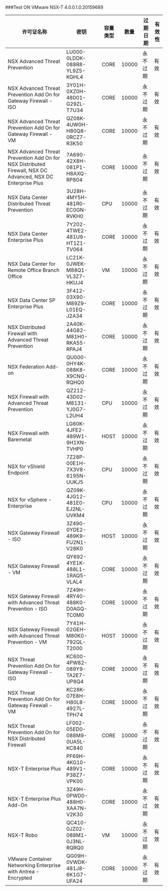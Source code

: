 ###Test ON VMware NSX-T 4.0.0.1.0.20159689

| 许可证名称                                                   | 密钥                          | 容量类型 | 数量  | 过期日期 | 有效性 |
| ------------------------------------------------------------ | ----------------------------- | -------- | ----- | -------- | ------ |
| NSX  Advanced Threat Prevention                              | LU000-0LDDK-088R8-YL9Z5-KGHL4 | CORE     | 10000 | 永不过期 | 有效   |
| NSX  Advanced Threat Prevention Add On for Gateway Firewall - ISO | 3Y01H-0XZ0H-48001-G29ZL-T7U34 | CORE     | 10000 | 永不过期 | 有效   |
| NSX  Advanced Threat Prevention Add On for Gateway Firewall - VM | QZ08K-4UW0H-H80Q8-0RCZ7-R3K50 | CORE     | 10000 | 永不过期 | 有效   |
| NSX  Advanced Threat Prevention Add On for NSX Distributed Firewall, NSX DC  Advanced, NSX DC Enterprise Plus | 7A690-42X8H-081P1-H8AXQ-RP804 | CORE     | 10000 | 永不过期 | 有效   |
| NSX  Data Center Distributed Threat Prevention               | 3U28H-4MY5H-481R0-EC0GN-RVKH0 | CPU      | 10000 | 永不过期 | 有效   |
| NSX  Data Center Enterprise Plus                             | 7Y202-4TWE2-481U9-HT1Z1-TV064 | CORE     | 10000 | 永不过期 | 有效   |
| NSX  Data Center for Remote Office Branch Office             | LC21K-0JWEK-M88Q1-VL3Z7-HKUJ4 | VM       | 10000 | 永不过期 | 有效   |
| NSX  Data Center SP Enterprise Plus                          | 3F412-03X90-M89Z9-L01EQ-J2A34 | CORE     | 10000 | 永不过期 | 有效   |
| NSX  Distributed Firewall with Advanced Threat Prevention    | 2A40K-44G82-M81H0-RKA55-RPAJ4 | CORE     | 10000 | 永不过期 | 有效   |
| NSX  Federation Add-on                                       | QU000-0HY4K-088K8-X9CNQ-RQHQ0 | CORE     | 10000 | 永不过期 | 有效   |
| NSX  Firewall with Advanced Threat Prevention                | QZ212-43D02-M8131-YJ0G7-L2UH4 | CPU      | 10000 | 永不过期 | 有效   |
| NSX  Firewall with Baremetal                                 | LG60K-4JFE2-489W1-9H1XN-TVHP0 | HOST     | 10000 | 永不过期 | 有效   |
| NSX  for vShield Endpoint                                    | 7Z28P-00E1H-7X3V8-6195N-UUKJ5 | CPU      | 10000 | 永不过期 | 有效   |
| NSX  for vSphere - Enterprise                                | QZ09K-4JG12-481E0-EJ2NL-UVKM4 | CPU      | 10000 | 永不过期 | 有效   |
| NSX  Gateway Firewall - ISO                                  | 3Z490-0YDE2-489K9-FU2N1-V28K0 | HOST     | 10000 | 永不过期 | 有效   |
| NSX  Gateway Firewall - VM                                   | QY692-4YE1K-488L1-1RAQ5-VLAL4 | CORE     | 10000 | 永不过期 | 有效   |
| NSX  Gateway Firewall with Advanced Threat Prevention - ISO  | 7Z49H-4RY40-488K0-D0AGQ-TC0M0 | CORE     | 10000 | 永不过期 | 有效   |
| NSX  Gateway Firewall with Advanced Threat Prevention - VM   | 7Y41H-02GEH-M80K0-792QL-T2000 | HOST     | 10000 | 永不过期 | 有效   |
| NSX  Threat Prevention Add On for Gateway Firewall - ISO     | KC600-4PW82-089Y9-TA2E7-UP8Q4 | CORE     | 10000 | 永不过期 | 有效   |
| NSX  Threat Prevention Add On for Gateway Firewall - VM      | KC28K-07E8H-H80L8-4927L-TPH74 | CORE     | 10000 | 永不过期 | 有效   |
| NSX  Threat Prevention Add On for NSX Distributed Firewall   | LF002-05ED0-088M9-0UA5L-KC840 | CORE     | 10000 | 永不过期 | 有效   |
| NSX-T  Enterprise Plus                                       | PF69H-4KG10-489V1-P38Z7-VPK00 | CORE     | 10000 | 永不过期 | 有效   |
| NSX-T  Enterprise Plus Add-On                                | 3Z49H-0PWD0-488H0-XAA7N-V2K30 | CORE     | 10000 | 永不过期 | 有效   |
| NSX-T  Robo                                                  | QC410-0JZ02-088M1-0J3NL-RQRQ0 | VM       | 10000 | 永不过期 | 有效   |
| VMware  Container Networking Enterprise with Antrea - Encrypted | QG09H-0VWDK-481J8-6K1G7-UFA24 | CORE     | 10000 | 永不过期 | 有效   |

